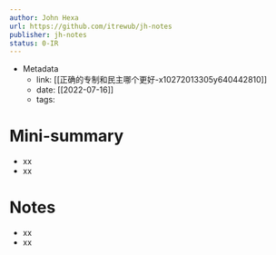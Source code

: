 ```yaml
---
author: John Hexa
url: https://github.com/itrewub/jh-notes
publisher: jh-notes
status: 0-IR
---
```

- Metadata
	- link: [[正确的专制和民主哪个更好-x10272013305y640442810]]
	- date: [[2022-07-16]]
	- tags: 
# Mini-summary
- xx
- xx
# Notes
- xx
- xx